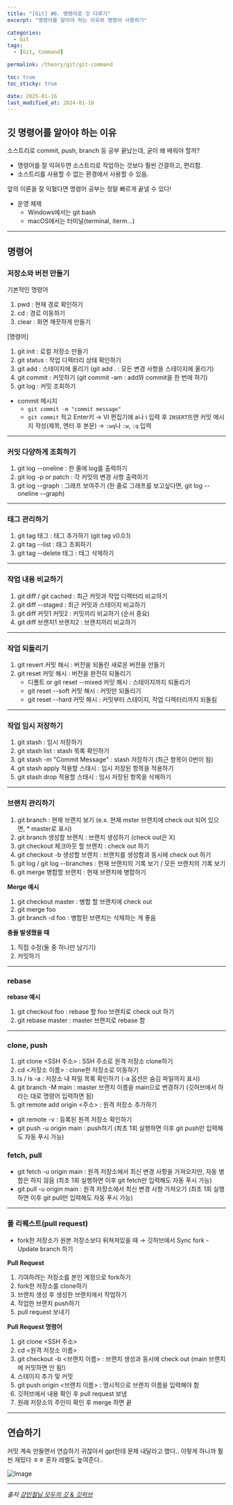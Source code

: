 ```yaml
---
title: "[Git] #6. 명령어로 깃 다루기"
excerpt: "명령어를 알아야 하는 이유와 명령어 사용하기"

categories:
  - Git
tags:
  - [Git, Command]

permalink: /theory/git/git-command

toc: true
toc_sticky: true

date: 2025-01-16
last_modified_at: 2024-01-16
---
```


## 깃 명령어를 알아야 하는 이유

소스트리로 commit, push, branch 등 공부 끝났는데, 굳이 왜 배워야 할까?
- 명령어를 잘 익혀두면 소스트리로 작업하는 것보다 훨씬 간결하고, 편리함.
- 소스트리를 사용할 수 없는 환경에서 사용할 수 있음.

앞의 이론을 잘 익혔다면 명령어 공부는 정말 빠르게 끝낼 수 있다!

- 운영 체제
    - Windows에서는 git bash
    - macOS에서는 터미널(terminal, iterm...)

---

## 명령어

### 저장소와 버전 만들기

기본적인 명령어
1. pwd : 현재 경로 확인하기
2. cd : 경로 이동하기
3. clear : 화면 깨끗하게 만들기

[명령어]
1. git init : 로컬 저장소 만들기
2. git status : 작업 디렉터리 상태 확인하기
3. git add : 스테이지에 올리기 (git add . : 모든 변경 사항을 스테이지에 올리기)
4. git commit : 커밋하기 (git commit -am : add와 commit을 한 번에 하기)
5. git log : 커밋 조회하기

- commit 메시지
    - `git commit -m "commit message"`
    - `git commit` 적고 Enter키 → VI 편집기에 a나 i 입력 후 `INSERT`뜨면 커밋 메시지 작성(제목, 엔터 후 본문) → `:wq`나 `:w`, `:q` 입력

---

### 커밋 다양하게 조회하기

1. git log --oneline : 한 줄에 log를 출력하기
2. git log -p or patch : 각 커밋의 변경 사항 출력하기
3. git log --graph : 그래프 보여주기 (한 줄로 그래프를 보고싶다면, git log --oneline --graph)

---

### 태그 관리하기

1. git tag 태그 : 태그 추가하기 (git tag v0.0.1)
2. git tag --list : 태그 조회하기
3. git tag --delete 태그 : 태그 삭제하기

---

### 작업 내용 비교하기

1. git diff / git cached : 최근 커밋과 작업 디렉터리 비교하기
2. git diff --staged : 최근 커밋과 스테이지 비교하기
3. git diff 커밋1 커밋2 : 커밋끼리 비교하기 (순서 중요)
4. git diff 브랜치1 브랜치2 : 브랜치끼리 비교하기

---

### 작업 되돌리기

1. git revert 커밋 해시 : 버전을 되돌린 새로운 버전을 만들기
2. git reset 커밋 해시 : 버전을 완전히 되돌리기
    - 디폴트 or git reset --mixed 커밋 해시 : 스테이지까지 되돌리기
    - git reset --soft 커밋 해시 : 커밋만 되돌리기
    - git reset --hard 커밋 해시 : 커밋부터 스테이지, 작업 디렉터리까지 되돌림

---

### 작업 임시 저장하기

1. git stash : 임시 저장하기
2. git stash list : stash 목록 확인하기
3. git stash -m "Commit Message" : stash 저장하기 (최근 항목이 0번이 됨)
4. git stash apply 적용할 스태시 : 임시 저장된 항목을 적용하기
5. git stash drop 적용할 스태시 : 임시 저장된 항목을 삭제하기

---

### 브랜치 관리하기

1. git branch : 현재 브랜치 보기 (e.x. 현재 mster 브랜치에 check out 되어 있으면, * master로 표시)
2. git branch 생성할 브랜치 : 브랜치 생성하기 (check out은 X)
3. git checkout 체크아웃 할 브랜치 : check out 하기
4. git checkout -b 생성할 브랜치 : 브랜치를 생성함과 동시에 check out 하기
5. git log / git log --branches : 현재 브랜치의 기록 보기 / 모든 브랜치의 기록 보기
6. git merge 병합할 브랜치 : 현재 브랜치에 병합하기

**Merge 예시**  
1. git checkout master : 병합 할 브랜치에 check out
2. git merge foo
3. git branch -d foo : 병합된 브랜치는 삭제하는 게 좋음

**충돌 발생했을 때**
1. 직접 수정(둘 중 하나만 남기기)
2. 커밋하기

---

### rebase 

**rebase 예시** 
1. git checkout foo : rebase 할 foo 브랜치로 check out 하기
2. git rebase master : master 브랜치로 rebase 함

---

### clone, push
1. git clone <SSH 주소> : SSH 주소로 원격 저장소 clone하기
2. cd <저장소 이름> : clone한 저장소로 이동하기
3. ls / ls -a : 저장소 내 파일 목록 확인하기 (-a 옵션은 숨김 파일까지 표시)
4. git branch -M main : master 브랜치 이름을 main으로 변경하기 (깃허브에서 하라는 대로 명령어 입력하면 됨)
5. git remote add origin <주소> : 원격 저장소 추가하기

- git remote -v : 등록된 원격 저장소 확인하기
- git push -u origin main : push하기 (최초 1회 실행하면 이후 git push만 입력해도 자동 푸시 가능)

### fetch, pull
- git fetch -u origin main : 원격 저장소에서 최신 변경 사항을 가져오지만, 자동 병합은 하지 않음 (최초 1회 실행하면 이후 git fetch만 입력해도 자동 푸시 가능)
- git pull -u origin main : 원격 저장소에서 최신 변경 사항 가져오기 (최초 1회 실행하면 이후 git pull만 입력해도 자동 푸시 가능)

---

### 풀 리퀘스트(pull request) 
- fork한 저장소가 원본 저장소보다 뒤쳐져있을 때 → 깃허브에서 Sync fork - Update branch 하기

**Pull Request**
1. 기여하려는 저장소를 본인 계정으로 fork하기
2. fork한 저장소를 clone하기
3. 브랜치 생성 후 생성한 브랜치에서 작업하기
4. 작업한 브랜치 push하기
5. pull request 보내기

**Pull Request 명령어**
1. git clone <SSH 주소>
2. cd <원격 저장소 이름>
3. git checkout -b <브랜치 이름> : 브랜치 생성과 동시에 check out (main 브랜치에 커밋하면 안 됨!)
4. 스테이지 추가 및 커밋
5. git push origin <브랜치 이름> : 명시적으로 브랜치 이름을 입력해야 함
6. 깃허브에서 내용 확인 후 pull request 보냄
7. 원래 저장소의 주인이 확인 후 merge 하면 끝

---

## 연습하기

커밋 계속 만들면서 연습하기 귀찮아서 gpt한테 문제 내달라고 했다.. 이렇게 하니까 훨씬 재밌다 ㅎㅎ 혼자 레벨도 높여준다..

![Image](https://github.com/user-attachments/assets/2231d777-fcc1-49b3-abd4-01460ccced86)

--- 

*출처*
*[강민철님 모두의 깃 & 깃허브](https://www.inflearn.com/course/%EB%AA%A8%EB%91%90%EC%9D%98-%EA%B9%83-%EA%B9%83%ED%97%88%EB%B8%8C)*